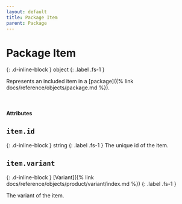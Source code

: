```yaml
---
layout: default
title: Package Item
parent: Package
---
```


# Package Item
{: .d-inline-block }
object
{: .label .fs-1 }

Represents an included item in a [package]({% link docs/reference/objects/package.md %}).

<br>

#### Attributes

## `item.id`
{: .d-inline-block }
string
{: .label .fs-1 }
The unique id of the item.

## `item.variant`
{: .d-inline-block }
[Variant]({% link docs/reference/objects/product/variant/index.md %})
{: .label .fs-1 }

The variant of the item.







